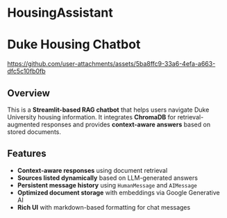 # HousingAssistant

# Duke Housing Chatbot


https://github.com/user-attachments/assets/5ba8ffc9-33a6-4efa-a663-dfc5c10fb0fb



## Overview
This is a **Streamlit-based RAG chatbot** that helps users navigate Duke University housing information. It integrates **ChromaDB** for retrieval-augmented responses and provides **context-aware answers** based on stored documents.

##  Features
- **Context-aware responses** using document retrieval
- **Sources listed dynamically** based on LLM-generated answers
- **Persistent message history** using `HumanMessage` and `AIMessage`
- **Optimized document storage** with embeddings via Google Generative AI
-  **Rich UI** with markdown-based formatting for chat messages
